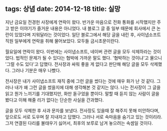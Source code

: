 tags: 상념
date: 2014-12-18
title: 실망
---
지난 금요일 전경헌 사장에게 연락이 왔다. 반가운 마음으로 전화 통화를 시작했지만 주고 받은 이야기가 즐거운 내용은 아니었다. 내 블로그 글 중 일부 때문에 회사에서 큰 논란이 있었다며 지워달라는 것이었다. 일단 블로그에서 해당 글을 내린 후, 사이냅소프트 직원 일부에게 연락을 취해 물어보았다. 모두들 금시초문이란다.

월요일에 연락이 왔다. 이번에는 사이냅소프트, 네이버 관련 글을 모두 삭제하라는 것이었다. 법적인 문제가 될 수 있다는 협박에 가까운 말도 했다. '협박하는 것이냐'고 물으니 '그럴 수도 있다'고 답했다. 전사장과 싸워 좋을 게 없다고 판단해 해당 글을 모두 삭제했다. 그러나 기분은 매우 나빴다.

전사장은 내가 사이냅소프트 재직 중에 그런 글을 썼다는 것에 매우 화가 난 것 같다. 그러나 내가 왜 그런 글을 썼을지에 대해 생각해본 것 같지는 않다. 나는 전사장이 그 글을 읽고 뭔가 느끼기를 기대했지만, 화만 돋구었을 뿐이다. 말할 때 듣지 않는 사람이 글을 봤다고 이해 해줄 리가 없다는 단순한 사실을 간과했다.

글을 모두 삭제한 후 사과 문자를 보냈다. 전사장도 있을때 잘 해주지 못해 미안하다며, 앞으로도 서로 도우며 잘 지내자고 답했다. 그러나 서로 속마음을 숨기고 있는 것이리라. 그저 연결된 다리를 불태우기 싫어서, 최후의 보루로 남겨 놓으려는 속셈일 것이다.
